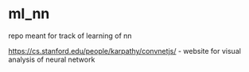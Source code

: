 # ml_nn
repo meant for track of learning of nn


https://cs.stanford.edu/people/karpathy/convnetjs/ - website for visual analysis of neural network
